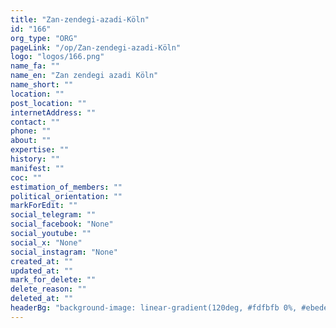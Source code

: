 ```yaml
---
title: "Zan-zendegi-azadi-Köln"
id: "166"
org_type: "ORG"
pageLink: "/op/Zan-zendegi-azadi-Köln"
logo: "logos/166.png"
name_fa: ""
name_en: "Zan zendegi azadi Köln"
name_short: ""
location: ""
post_location: ""
internetAddress: ""
contact: ""
phone: ""
about: ""
expertise: ""
history: ""
manifest: ""
coc: ""
estimation_of_members: ""
political_orientation: ""
markForEdit: ""
social_telegram: ""
social_facebook: "None"
social_youtube: ""
social_x: "None"
social_instagram: "None"
created_at: ""
updated_at: ""
mark_for_delete: ""
delete_reason: ""
deleted_at: ""
headerBg: "background-image: linear-gradient(120deg, #fdfbfb 0%, #ebedee 100%);"
---
```


